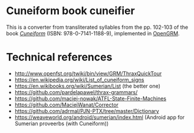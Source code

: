 # Cuneiform book cuneifier

This is a converter from transliterated syllables from the pp. 102-103 of the book [_Cuneiform_](https://www.britishmuseumshoponline.org/cuneiform.html) (ISBN: 978-0-7141-1188-9), implemented in [OpenGRM](http://www.opengrm.org/).


# Technical references
* http://www.openfst.org/twiki/bin/view/GRM/ThraxQuickTour
* https://en.wikipedia.org/wiki/List_of_cuneiform_signs
* https://en.wikibooks.org/wiki/Sumerian/List (the better one)
* https://github.com/pardelapawel/thrax-grammars/
* https://github.com/maciej-nowak/ATFL-State-Finite-Machines
* https://github.com/MaciejWanat/Corrector
* https://github.com/adrmal/PJN-PTX/tree/master/Dictionary
* https://weaveworld.org/android/sumerian/index.html (Android app for Sumerian proveerbs (with Cuneiform))

